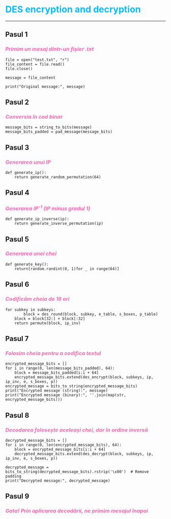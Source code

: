 #  <span style="color: DeepSkyBlue  ">DES encryption and decryption
___
## **Pasul 1**
### *<span style="color: HotPink ">Primim un mesaj dintr-un fișier .txt*
````
file = open("test.txt", "r")
file_content = file.read()
file.close()

message = file_content

print("Original message:", message)
````
## **Pasul 2**

### *<span style="color: HotPink ">Conversia în cod binar </span>*
````
message_bits = string_to_bits(message)
message_bits_padded = pad_message(message_bits)
````
## **Pasul 3**

### *<span style="color: HotPink ">Generarea unui IP* 
````
def generate_ip():
    return generate_random_permutation(64)
````
## **Pasul 4**

### *<span style="color: HotPink ">Generarea IP<sup>-1</sup> (IP minus gradul 1)*
````
def generate_ip_inverse(ip):
    return generate_inverse_permutation(ip)
````
## **Pasul 5**

### *<span style="color: HotPink ">Generarea unei chei*

````
def generate_key():
    return[random.randint(0, 1)for _ in range(64)]
````
## **Pasul 6**

### *<span style="color: HotPink ">Codificăm cheia de 16 ori*

````
for subkey in subkeys:
        block = des_round(block, subkey, e_table, s_boxes, p_table)
    block = block[32:] + block[:32]
    return permute(block, ip_inv)
````
## **Pasul 7**

### *<span style="color: HotPink ">Folosim cheia pentru a codifica textul*

````
encrypted_message_bits = []
for i in range(0, len(message_bits_padded), 64):
    block = message_bits_padded[i:i + 64]
    encrypted_message_bits.extend(des_encrypt(block, subkeys, ip, ip_inv, e, s_boxes, p))
encrypted_message = bits_to_string(encrypted_message_bits)
print("Encrypted message (string):", message)
print("Encrypted message (binary):", ''.join(map(str, encrypted_message_bits)))
````
## **Pasul 8**

### *<span style="color: HotPink ">Decodarea folosește aceleași chei, dar în ordine inversă*

````
decrypted_message_bits = []
for i in range(0, len(encrypted_message_bits), 64):
    block = encrypted_message_bits[i:i + 64]
    decrypted_message_bits.extend(des_decrypt(block, subkeys, ip, ip_inv, e, s_boxes, p))

decrypted_message = bits_to_string(decrypted_message_bits).rstrip('\x00')  # Remove padding
print("Decrypted message:", decrypted_message)
````
## **Pasul 9**

### *<span style="color: HotPink ">Gata! Prin aplicarea decodării, ne primim mesajul înapoi*



